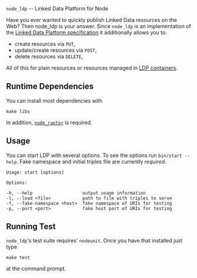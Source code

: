 `node_ldp` -- Linked Data Platform for Node

Have you ever wanted to quickly publish Linked Data resources on the Web?
Then node_ldp is your answer.
Since `node_ldp` is an implementation of the [Linked Data Platform specification](http://www.w3.org/TR/ldp/) it additionally allows you to:

* create resources via `PUT`,
* update/create resources via `POST`,
* delete resources via `DELETE`,

All of this for plain resources or resources managed in [LDP containers](http://www.w3.org/TR/ldp/#linked-data-platform-containers).

## Runtime Dependencies

You can install most dependencies with

    make libs

In addition, [`node_raptor`](http://github.com/0xfeedface/node_raptor) is required.

## Usage

You can start LDP with several options.
To see the options run `bin/start --help`.
Fake namespace and initial triples file are currently *required*.

    Usage: start [options]

    Options:

    -h, --help                   output usage information
    -l, --load <file>            path to file with triples to serve
    -f, --fake-namespace <host>  fake namespace of URIs for testing
    -p, --port <port>            fake host part of URIs for testing

## Running Test

`node_ldp`'s test suite requires' `nodeunit`.
Once you have that installed just type

    make test

at the command prompt.

